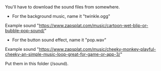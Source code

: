 You'll have to download the sound files from somewhere.

* For the background music, name it "twinkle.ogg"

 Example sound  "https://www.zapsplat.com/music/cartoon-wet-blip-or-bubble-pop-sound/"
* For the button sound effect, name it "pop.wav"

 Example sound "https://www.zapsplat.com/music/cheeky-monkey-playful-cheeky-an-simple-music-loop-great-for-game-or-app-3/"

Put them in this folder (/sound).